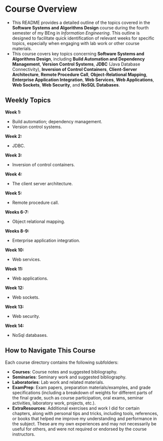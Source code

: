 # Course Overview

- This README provides a detailed outline of the topics covered in the **Software Systems and Algorithms Design** course during the fourth semester of my BEng in _Information Engineering_. This outline is designed to facilitate quick identification of relevant weeks for specific topics, especially when engaging with lab work or other course materials.
- This course covers key topics concerning **Software Systems and Algorithms Design**, including **Build Automation and Dependency Management**, **Version Control Systems**, **JDBC** (Java Database Connectivity), **Inversion of Control Containers**, **Client-Server Architecture**, **Remote Procedure Call**, **Object-Relational Mapping**, **Enterprise Application Integration**, **Web Services**, **Web Applications**, **Web Sockets**, **Web Security**, and **NoSQL Databases**.

## Weekly Topics

**Week 1:** 
- Build automation; dependency management.
- Version control systems.

**Week 2:**
- JDBC.

**Week 3:**
- Inversion of control containers.

**Week 4:**
- The client server architecture.

**Week 5:**
- Remote procedure call.

**Weeks 6-7:**
- Object relational mapping.

**Weeks 8-9:**
- Enterprise application integration. 

**Week 10:**
- Web services.

**Week 11:**
- Web applications.

**Week 12:**
- Web sockets.

**Week 13:**
- Web security.

**Week 14:**
- NoSql databases.

## How to Navigate This Course

Each course directory contains the following subfolders:

- **Courses**: Course notes and suggested bibliography.
- **Seminaries**: Seminary work and suggested bibliography.
- **Laboratories**: Lab work and related materials.
- **ExamPrep**: Exam papers, preparation materials/examples, and grade specifications (including a breakdown of weights for different parts of the final grade, such as course participation, oral exams, seminar activities, laboratory work, projects, etc.).
- **ExtraResources**: Additional exercises and work I did for certain chapters, along with personal tips and tricks, including tools, references, or books that helped me improve my understanding and performance in the subject. These are my own experiences and may not necessarily be useful for others, and were not required or endorsed by the course instructors.



